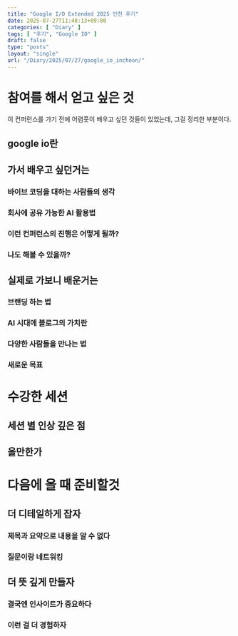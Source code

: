 ```yaml
---
title: "Google I/O Extended 2025 인천 후기"
date: 2025-07-27T11:48:13+09:00
categories: [ "Diary" ]
tags: [ "후기", "Google IO" ]
draft: false
type: "posts"
layout: "single"
url: "/Diary/2025/07/27/google_io_incheon/"
---
```


# 참여를 해서 얻고 싶은 것
이 컨퍼런스를 가기 전에 어렴풋이 배우고 싶던 것들이 있었는데, 그걸 정리한 부분이다.
## google io란
## 가서 배우고 싶던거는
### 바이브 코딩을 대하는 사람들의 생각
### 회사에 공유 가능한 AI 활용법
### 이런 컨퍼런스의 진행은 어떻게 될까?
### 나도 해볼 수 있을까?
## 실제로 가보니 배운거는
### 브랜딩 하는 법
### AI 시대에 블로그의 가치란
### 다양한 사람들을 만나는 법
### 새로운 목표

# 수강한 세션
## 세션 별 인상 깊은 점
## 올만한가

# 다음에 올 때 준비할것
## 더 디테일하게 잡자
### 제목과 요약으로 내용을 알 수 없다
### 질문이랑 네트워킹
## 더 뜻 깊게 만들자
### 결국엔 인사이트가 중요하다
### 이런 걸 더 경험하자 